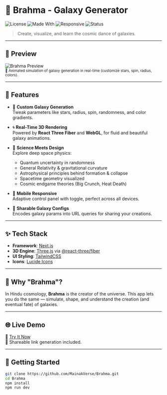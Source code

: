 # 🌌 Brahma - Galaxy Generator

![License](https://img.shields.io/badge/license-MIT-blue.svg)
![Made With](https://img.shields.io/badge/Made%20with-React%20%26%20Three.js-blueviolet)
![Responsive](https://img.shields.io/badge/Responsive-Yes-2ca5e0)
![Status](https://img.shields.io/badge/Project-Active-brightgreen)

> Create, visualize, and learn the cosmic dance of galaxies.

---

## 📸 Preview

![Brahma Preview](./public/preview.gif)  
<sup>🎥 Animated simulation of galaxy generation in real-time (customize stars, spin, radius, colors).</sup>

---

## 🚀 Features

- 🎨 **Custom Galaxy Generation**  
  Tweak parameters like stars, radius, spin, randomness, and color gradients.

- 🌀 **Real-Time 3D Rendering**  
  Powered by **React Three Fiber** and **WebGL**, for fluid and beautiful galaxy animations.

- 🧠 **Science Meets Design**  
  Explore deep space physics:
  - Quantum uncertainty in randomness  
  - General Relativity & gravitational curvature  
  - Astrophysical principles behind formation & collapse  
  - Spacetime geometry visualized  
  - Cosmic endgame theories (Big Crunch, Heat Death)

- 📱 **Mobile Responsive**  
  Adaptive control panel with toggle, perfect across all devices.

- 🔗 **Sharable Galaxy Configs**  
  Encodes galaxy params into URL queries for sharing your creations.

---

## ✨ Tech Stack

- **Framework**: [Next.js](https://nextjs.org/)
- **3D Engine**: [Three.js](https://threejs.org/) via [@react-three/fiber](https://github.com/pmndrs/react-three-fiber)
- **UI Styling**: [TailwindCSS](https://tailwindcss.com/)
- **Icons**: [Lucide Icons](https://lucide.dev/)

---

## 🧬 Why "Brahma"?

In Hindu cosmology, **Brahma** is the creator of the universe. This app lets you do the same — simulate, shape, and understand the creation (and eventual fate) of galaxies.

---

## 🌐 Live Demo

🚀 [Try It Now](https://your-deployed-url.com)  
🔗 Shareable link generation included.

---

## 📂 Getting Started

```bash
git clone https://github.com/MainakVerse/Brahma.git
cd Brahma
npm install
npm run dev
